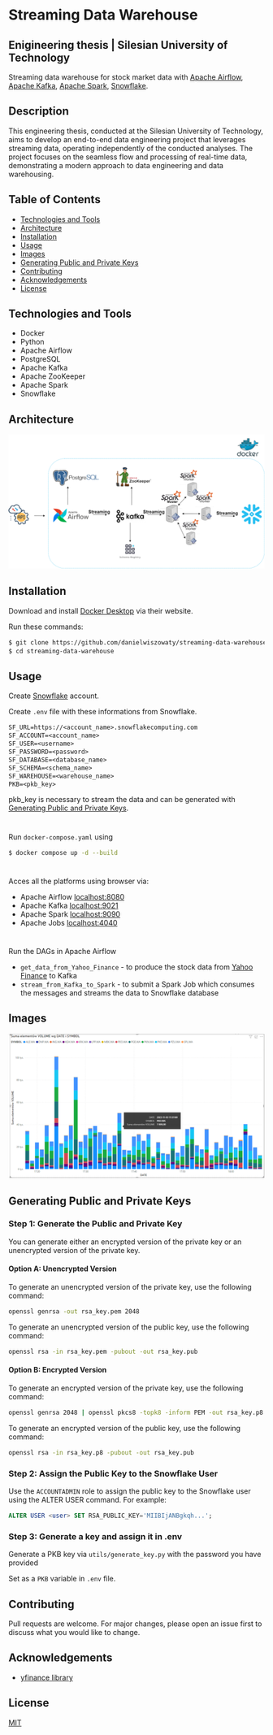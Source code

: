 # Streaming Data Warehouse 
## Enigineering thesis | Silesian University of Technology

Streaming data warehouse for stock market data with [Apache Airflow](https://airflow.apache.org/), [Apache Kafka](https://kafka.apache.org/), [Apache Spark](https://spark.apache.org/), [Snowflake](https://www.snowflake.com/en/).

## Description

This engineering thesis, conducted at the Silesian University of Technology, aims to develop an end-to-end data engineering project that leverages streaming data, operating independently of the conducted analyses. The project focuses on the seamless flow and processing of real-time data, demonstrating a modern approach to data engineering and data warehousing.

## Table of Contents

- [Technologies and Tools](#Technologies-and-Tools)
- [Architecture](#Architecture)
- [Installation](#Installation)
- [Usage](#Usage)
- [Images](#Images)
- [Generating Public and Private Keys](#Generating-Public-and-Private-Keys)
- [Contributing](#Contributing)
- [Acknowledgements](#Acknowledgements)
- [License](#License)

## Technologies and Tools
- Docker
- Python
- Apache Airflow
- PostgreSQL
- Apache Kafka
- Apache ZooKeeper
- Apache Spark 
- Snowflake 


## Architecture

![SDW_Architecture](images\SDW_Architecture.png)

## Installation

Download and install [Docker Desktop](https://www.docker.com/products/docker-desktop/) via their website.

Run these commands:
```bash
$ git clone https://github.com/danielwiszowaty/streaming-data-warehouse.git
$ cd streaming-data-warehouse
```

## Usage

Create [Snowflake](https://www.snowflake.com/en/) account.

Create `.env` file with these informations from Snowflake.

```
SF_URL=https://<account_name>.snowflakecomputing.com
SF_ACCOUNT=<account_name>
SF_USER=<username>
SF_PASSWORD=<password>
SF_DATABASE=<database_name>
SF_SCHEMA=<schema_name>
SF_WAREHOUSE=<warehouse_name>
PKB=<pkb_key>
```

pkb_key is necessary to stream the data and can be generated with [Generating Public and Private Keys](#Generating-Public-and-Private-Keys).
#


Run `docker-compose.yaml` using

```bash
$ docker compose up -d --build
```
#
Acces all the platforms using browser via:

- Apache Airflow [localhost:8080](https://localhost:8080)
- Apache Kafka [localhost:9021](https://localhost:9021)
- Apache Spark [localhost:9090](https://localhost:9090)
- Apache Jobs [localhost:4040](https://localhost:4040)
#

Run the DAGs in Apache Airflow
- `get_data_from_Yahoo_Finance` - to produce the stock data from [Yahoo Finance](https://finance.yahoo.com/) to Kafka
- `stream_from_Kafka_to_Spark` - to submit a Spark Job which consumes the messages and streams the data to Snowflake database

## Images

![Power BI](images/power_bi.png)

## Generating Public and Private Keys

### Step 1: Generate the Public and Private Key

You can generate either an encrypted version of the private key or an unencrypted version of the private key.

#### Option A: Unencrypted Version

To generate an unencrypted version of the private key, use the following command:

```bash
openssl genrsa -out rsa_key.pem 2048
```

To generate an unencrypted version of the public key, use the following command:

```bash
openssl rsa -in rsa_key.pem -pubout -out rsa_key.pub
```

#### Option B: Encrypted Version

To generate an encrypted version of the private key, use the following command:

```bash
openssl genrsa 2048 | openssl pkcs8 -topk8 -inform PEM -out rsa_key.p8
```

To generate an encrypted version of the public key, use the following command:

```bash
openssl rsa -in rsa_key.p8 -pubout -out rsa_key.pub
```

### Step 2: Assign the Public Key to the Snowflake User

Use the `ACCOUNTADMIN` role to assign the public key to the Snowflake user using the ALTER USER command. For example:

```sql
ALTER USER <user> SET RSA_PUBLIC_KEY='MIIBIjANBgkqh...';
```

### Step 3: Generate a key and assign it in .env

Generate a PKB key via `utils/generate_key.py` with the password you have provided

Set as a `PKB` variable in `.env` file.


## Contributing

Pull requests are welcome. For major changes, please open an issue first
to discuss what you would like to change.


## Acknowledgements

 - [yfinance library](https://github.com/ranaroussi/yfinance)

## License

[MIT](https://choosealicense.com/licenses/mit/)